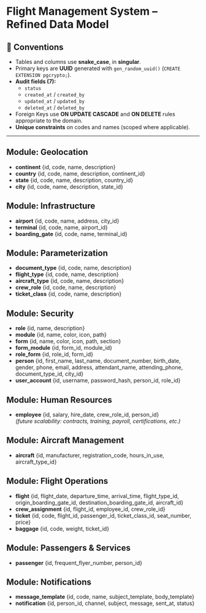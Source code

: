 # Flight Management System – Refined Data Model

## 🧭 Conventions
- Tables and columns use **snake_case**, in **singular**.  
- Primary keys are **UUID** generated with `gen_random_uuid()` (`CREATE EXTENSION pgcrypto;`).  
- **Audit fields (7):**  
  - `status`  
  - `created_at` / `created_by`  
  - `updated_at` / `updated_by`  
  - `deleted_at` / `deleted_by`  
- Foreign Keys use **ON UPDATE CASCADE** and **ON DELETE** rules appropriate to the domain.  
- **Unique constraints** on codes and names (scoped where applicable).  

---

## Module: Geolocation
- **continent** {id, code, name, description}  
- **country** {id, code, name, description, continent_id}  
- **state** {id, code, name, description, country_id}  
- **city** {id, code, name, description, state_id}  

## Module: Infrastructure
- **airport** {id, code, name, address, city_id}  
- **terminal** {id, code, name, airport_id}  
- **boarding_gate** {id, code, name, terminal_id}  

## Module: Parameterization
- **document_type** {id, code, name, description}  
- **flight_type** {id, code, name, description}  
- **aircraft_type** {id, code, name, description}  
- **crew_role** {id, code, name, description}  
- **ticket_class** {id, code, name, description}  

## Module: Security
- **role** {id, name, description}  
- **module** {id, name, color, icon, path}  
- **form** {id, name, color, icon, path, section}  
- **form_module** {id, form_id, module_id}  
- **role_form** {id, role_id, form_id}  
- **person** {id, first_name, last_name, document_number, birth_date, gender, phone, email, address, attendant_name, attending_phone, document_type_id, city_id}  
- **user_account** {id, username, password_hash, person_id, role_id}  

## Module: Human Resources
- **employee** {id, salary, hire_date, crew_role_id, person_id}  
*(future scalability: contracts, training, payroll, certifications, etc.)*  

## Module: Aircraft Management
- **aircraft** {id, manufacturer, registration_code, hours_in_use, aircraft_type_id}  

## Module: Flight Operations
- **flight** {id, flight_date, departure_time, arrival_time, flight_type_id, origin_boarding_gate_id, destination_boarding_gate_id, aircraft_id}  
- **crew_assignment** {id, flight_id, employee_id, crew_role_id}  
- **ticket** {id, code, flight_id, passenger_id, ticket_class_id, seat_number, price}  
- **baggage** {id, code, weight, ticket_id}  

## Module: Passengers & Services
- **passenger** {id, frequent_flyer_number, person_id}  

## Module: Notifications
- **message_template** {id, code, name, subject_template, body_template}  
- **notification** {id, person_id, channel, subject, message, sent_at, status}  
